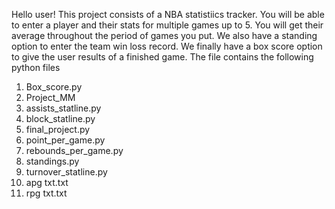 Hello user! This project consists of a NBA statistiics tracker. You will be able to enter a player and their stats for multiple games up to 5. You will get their average throughout the period of games you put.
We also have a standing option to enter the team win loss record. We finally have a box score option to give the user results of a finished game.
The file contains the following python files
1. Box_score.py
2. Project_MM
3. assists_statline.py
4. block_statline.py
5. final_project.py
6. point_per_game.py
7. rebounds_per_game.py
8. standings.py
9. turnover_statline.py
10. apg txt.txt
11. rpg txt.txt
